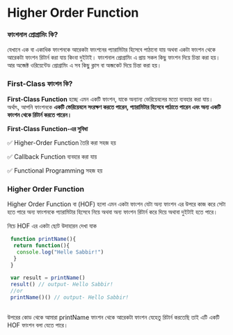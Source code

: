 # Higher Order Function

### **ফাংশনাল প্রোগ্রামিং  কি?**

যেখানে এক বা একাধিক ফাংশনকে আরেকটা ফাংশনের প্যারামিটার হিসেবে পাঠানো যায় অথবা একটা ফাংশন থেকে আরেকটা ফাংশন রিটার্ন করা যায় কিংবা দুইটাই। ফাংশনাল প্রোগ্রামিং এ প্রায় সকল কিছু ফাংশন দিয়ে চিন্তা করা হয়। আর অব্জেক্ট ওরিয়েন্টেড প্রোগ্রামিং এ সব কিছু ক্লাস বা অব্জকেট দিয়ে চিন্তা করা হয়। 

### First-Class ফাংশন কি?

**First-Class Function** হচ্ছে এমন একটি ফাংশন, যাকে অন্যান্য ভেরিয়েবলের মতো ব্যবহার করা যায়। অর্থাৎ, আপনি ফাংশনকে **একটি ভেরিয়েবলে সংরক্ষণ করতে পারেন, প্যারামিটার হিসেবে পাঠাতে পারেন এবং অন্য একটি ফাংশন থেকে রিটার্ন করতে পারেন।** 

**First-Class Function-এর সুবিধা**

✅ Higher-Order Function তৈরি করা সহজ হয়

✅ Callback Function ব্যবহার করা যায়

✅ Functional Programming সহজ হয়

### Higher Order Function

Higher Order Function বা (HOF) হলো এমন একটা ফাংশন যেটা অন্য ফাংশন এর উপরে কাজ করে সেটা হতে পারে অন্য ফাংশনকে প্যারামিটার হিসেবে নিয়ে অথবা অন্য ফাংশন রিটার্ন করে দিয়ে অথাবা দুইটাই হতে পারে। 

নিচে HOF এর একটা ছোট উদাহারন দেখা যাক

```jsx
 function printName(){
  return function(){
   console.log("Helle Sabbir!")
  }
 }
 
 var result = printName()
 result() // output- Hello Sabbir!
 //or
 printName()() // output- Hello Sabbir!
 
```

উপরের কোড থেকে আমারা printName ফাংশন থেকে আরেকটা ফাংশন যেহেতু রিটার্ন করতেছি তাই এটি একটি HOF ফাংশন বলা যেতে পারে।
